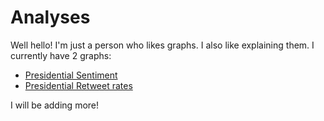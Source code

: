 # Analyses

Well hello! I'm just a person who likes graphs. I also like explaining them. I currently have 2 graphs:
 * [Presidential Sentiment](presidential-sentiment)
 * [Presidential Retweet rates](presidential-retweet)

I will be adding more!